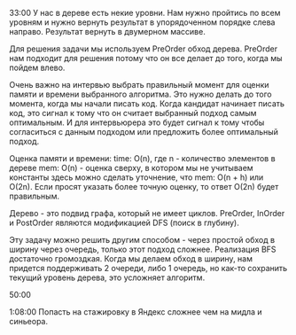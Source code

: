 33:00
У нас в дереве есть некие уровни. Нам нужно пройтись по всем уровням и нужно вернуть результат в упорядоченном порядке слева направо. Результат вернуть в двумерном массиве. 

Для решения задачи мы используем PreOrder обход дерева. PreOrder нам подходит для решения потому что он все делает до того, когда мы пойдем влево.

Очень важно на интервью выбрать правильный момент для оценки памяти и времени выбранного алгоритма. Это нужно делать до того момента, когда мы начали писать код. Когда кандидат начинает писать код, это сигнал к тому что он считает выбранный подход самым оптимальным. И для интервьюрера это будет сигнал к тому чтобы согласиться с данным подходом или предложить более оптимальный подход. 

Оценка памяти и времени:
time: O(n), где n - количество элементов в дереве
mem: O(n) - оценка сверху, в котором мы не учитываем константы
здесь можно сделать уточнение, что mem: O(n + h) или O(2n). Если просят указать более точную оценку, то ответ O(2n) будет правильным.

Дерево - это подвид графа, который не имеет циклов.
PreOrder, InOrder и PostOrder являются модификацией DFS (поиск в глубину).

Эту задачу можно решить другим способом - через простой обход в ширину через очередь, только этот подход сложнее. Реализация BFS достаточно громоздкая. Когда мы делаем обход в ширину, нам придется поддерживать 2 очереди, либо 1 очередь, но как-то сохранить текущий уровень дерева, это усложняет алгоритм.

50:00

1:08:00 Попасть на стажировку в Яндекс сложнее чем на мидла и синьеора.
